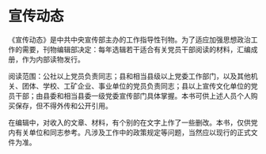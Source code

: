 # 宣传动态

《宣传动态》是中共中央宣传部主办的工作指导性刊物。为了适应加强思想政治工作的需要，刊物编辑部决定：每年选辑若干适合有关党员干部阅读的材料，汇编成册，作为内部读物发行。

阅读范围：公社以上党员负责同志；县和相当县级以上党委工作部门，以及其他机关、团体、学校、工矿企业、事业单位的党员负责同志；县以上宣传文化单位的党员干部；由县委和相当县委一级党委宣传部门具体掌握。本书可供上述人员个人购买保存，但不得外传和公开引用。

在编辑中，对收入的文章、材料，有个别的在文字上作了一些删改。本书，仅供党内有关单位和同志参考。凡涉及工作中的政策规定等问题，当然应以现行的正式文件为准。